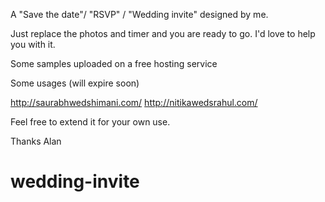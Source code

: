 A "Save the date"/ "RSVP" / "Wedding invite" designed by me.

Just replace the photos and timer and you are ready to go. I'd love to help you with it.

Some samples uploaded on a free hosting service

Some usages (will expire soon)

http://saurabhwedshimani.com/
http://nitikawedsrahul.com/

Feel free to extend it for your own use.


Thanks
Alan
# wedding-invite

